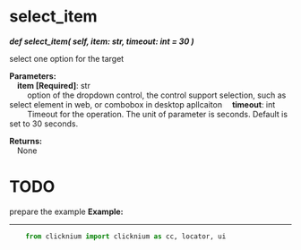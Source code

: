# select_item
***def select_item(
        self,
        item: str,
        timeout: int = 30
    )***  

select one option for the target

**Parameters:**  
    &emsp;**item [Required]**: str   
        &emsp;&emsp; option of the dropdown control, the control support selection, such as select element in web, or combobox in desktop apllcaiton
    &emsp;**timeout**: int  
        &emsp;&emsp; Timeout for the operation. The unit of parameter is seconds. Default is set to 30 seconds.   

**Returns:**  
    &emsp;None

# TODO 
prepare the example
**Example:**
***
```python
    from clicknium import clicknium as cc, locator, ui

```